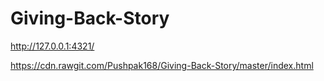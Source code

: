 # Giving-Back-Story

http://127.0.0.1:4321/


https://cdn.rawgit.com/Pushpak168/Giving-Back-Story/master/index.html

